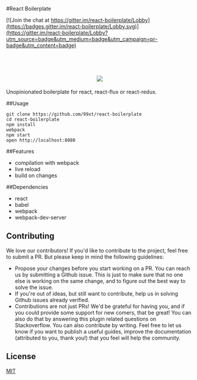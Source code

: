 #React Boilerplate 

[![Join the chat at https://gitter.im/react-boilerplate/Lobby](https://badges.gitter.im/react-boilerplate/Lobby.svg)](https://gitter.im/react-boilerplate/Lobby?utm_source=badge&utm_medium=badge&utm_campaign=pr-badge&utm_content=badge)

<h1 align="center">
<br>
<img src="https://raw.githubusercontent.com/rajikaimal/react-boilerplate/master/docs/img/react-boilerplate.png">
<br>
</h1>

Unopinionated boilerplate for react, react-flux or react-redux.

##Usage 

```
git clone https://github.com/99xt/react-boilerplate
cd react-boilerplate
npm install
webpack
npm start
open http://localhost:8080
```


##Features 

- compilation with webpack 
- live reload 
- build on changes


##Dependencies

- react 
- babel 
- webpack 
- webpack-dev-server

## Contributing

We love our contributors! If you'd like to contribute to the project, feel free to submit a PR. But please keep in mind the following guidelines:

* Propose your changes before you start working on a PR. You can reach us by submitting a Github issue. This is just to make sure that no one else is working on the same change, and to figure out the best way to solve the issue.
* If you're out of ideas, but still want to contribute, help us in solving Github issues already verified.
* Contributions are not just PRs! We'd be grateful for having you, and if you could provide some support for new comers, that be great! You can also do that by answering this plugin related questions on Stackoverflow.
You can also contribute by writing. Feel free to let us know if you want to publish a useful guides, improve the documentation (attributed to you, thank you!) that you feel will help the community.

## License

  [MIT](LICENSE)
